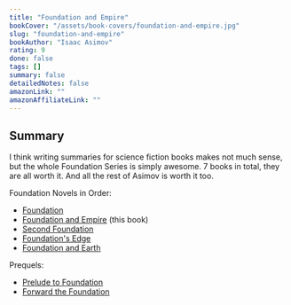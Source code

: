 ```yaml
---
title: "Foundation and Empire"
bookCover: "/assets/book-covers/foundation-and-empire.jpg"
slug: "foundation-and-empire"
bookAuthor: "Isaac Asimov"
rating: 9
done: false
tags: []
summary: false
detailedNotes: false
amazonLink: ""
amazonAffiliateLink: ""
---
```


## Summary

I think writing summaries for science fiction books makes not much sense, but the whole Foundation Series is simply awesome. 7 books in total, they are all worth it. And all the rest of Asimov is worth it too.

Foundation Novels in Order:

- [Foundation](/booknotes/foundation)
- [Foundation and Empire](/booknotes/foundation-and-empire) (this book)
- [Second Foundation](/booknotes/foundation-second-foundation)
- [Foundation's Edge](/booknotes/foundations-edge)
- [Foundation and Earth](/booknotes/foundation-and-earth)


Prequels: 

- [Prelude to Foundation](/booknotes/foundation-prelude-to-foundation) 
- [Forward the Foundation](/booknotes/foundation-forward-the-foundation)